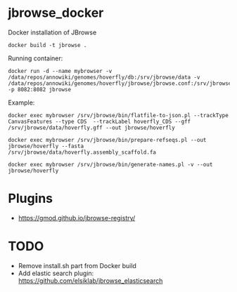 # jbrowse_docker
Docker installation of JBrowse

    docker build -t jbrowse .

Running container:

    docker run -d --name mybrowser -v /data/repos/annowiki/genomes/hoverfly/db:/srv/jbrowse/data -v /data/repos/annowiki/genomes/hoverfly/jbrowse/jbrowse.conf:/srv/jbrowse/jbrowse.conf -p 8082:8082 jbrowse

Example:


    docker exec mybrowser /srv/jbrowse/bin/flatfile-to-json.pl --trackType CanvasFeatures --type CDS  --trackLabel hoverfly_CDS --gff /srv/jbrowse/data/hoverfly.gff --out jbrowse/hoverfly

    docker exec mybrowser /srv/jbrowse/bin/prepare-refseqs.pl --out jbrowse/hoverfly --fasta /srv/jbrowse/data/hoverfly.assembly_scaffold.fa

    docker exec mybrowser /srv/jbrowse/bin/generate-names.pl -v --out jbrowse/hoverfly


# Plugins

* https://gmod.github.io/jbrowse-registry/

# TODO

* Remove install.sh part from Docker build
* Add elastic search plugin: https://github.com/elsiklab/jbrowse_elasticsearch
